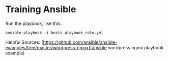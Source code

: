 # Training Ansible

Run the playbook, like this:

	ansible-playbook -i hosts playbook_role.yml

Helpful Sources:
[https://github.com/ansible/ansible-examples/tree/master/wordpress-nginx](ansible wordpress nginx playbook example)